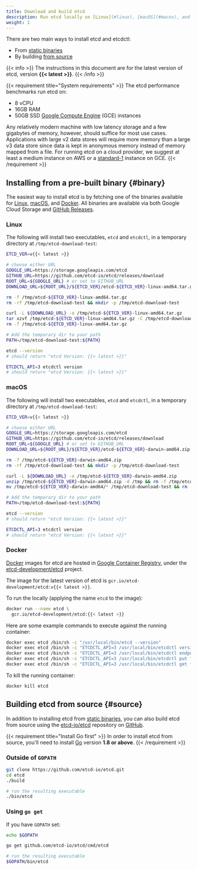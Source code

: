```yaml
---
title: Download and build etcd
description: Run etcd locally on [Linux](#linux), [macOS](#macos), and [Docker](#docker) using [static binaries](#binary). Or build [from source](#source).
weight: 1
---
```


There are two main ways to install etcd and etcdctl:

* From [static binaries](#binary)
* By building [from source](#source)

{{< info >}}
The instructions in this document are for the latest version of etcd, version **{{< latest >}}**.
{{< /info >}}

{{< requirement title="System requirements" >}}
The etcd performance benchmarks run etcd on:

* 8 vCPU
* 16GB RAM
* 50GB SSD [Google Compute Engine](https://cloud.google.com/compute/) (GCE) instances

Any relatively modern machine with low latency storage and a few gigabytes of memory, however, should suffice for most use cases. Applications with large v2 data stores will require more memory than a large v3 data store since data is kept in anonymous memory instead of memory mapped from a file. For running etcd on a cloud provider, we suggest at least a medium instance on AWS or a [standard-1](https://cloud.google.com/compute/docs/machine-types#standard_machine_types) instance on GCE.
{{< /requirement >}}

## Installing from a pre-built binary {#binary}

The easiest way to install etcd is by fetching one of the binaries available for [Linux](#linux), [macOS](#macos), and [Docker](#docker). All binaries are available via both Google Cloud Storage and [GitHub Releases](https://github.com/etcd-io/etcd/releases/download).

### Linux

The following will install two executables, `etcd` and `etcdctl`, in a temporary directory at `/tmp/etcd-download-test`:

```bash
ETCD_VER=v{{< latest >}}

# choose either URL
GOOGLE_URL=https://storage.googleapis.com/etcd
GITHUB_URL=https://github.com/etcd-io/etcd/releases/download
ROOT_URL=${GOOGLE_URL} # or set to GITHUB_URL
DOWNLOAD_URL=${ROOT_URL}/${ETCD_VER}/etcd-${ETCD_VER}-linux-amd64.tar.gz

rm -f /tmp/etcd-${ETCD_VER}-linux-amd64.tar.gz
rm -rf /tmp/etcd-download-test && mkdir -p /tmp/etcd-download-test

curl -L ${DOWNLOAD_URL} -o /tmp/etcd-${ETCD_VER}-linux-amd64.tar.gz
tar xzvf /tmp/etcd-${ETCD_VER}-linux-amd64.tar.gz -C /tmp/etcd-download-test --strip-components=1
rm -f /tmp/etcd-${ETCD_VER}-linux-amd64.tar.gz

# Add the temporary dir to your path
PATH=/tmp/etcd-download-test:${PATH}

etcd --version
# should return "etcd Version: {{< latest >}}"

ETCDCTL_API=3 etcdctl version
# should return "etcd Version: {{< latest >}}"
```

### macOS

The following will install two executables, `etcd` and `etcdctl`, in a temporary directory at `/tmp/etcd-download-test`:

```bash
ETCD_VER=v{{< latest >}}

# choose either URL
GOOGLE_URL=https://storage.googleapis.com/etcd
GITHUB_URL=https://github.com/etcd-io/etcd/releases/download
ROOT_URL=${GOOGLE_URL} # or set to GITHUB_URL
DOWNLOAD_URL=${ROOT_URL}/${ETCD_VER}/etcd-${ETCD_VER}-darwin-amd64.zip

rm -f /tmp/etcd-${ETCD_VER}-darwin-amd64.zip
rm -rf /tmp/etcd-download-test && mkdir -p /tmp/etcd-download-test

curl -L ${DOWNLOAD_URL} -o /tmp/etcd-${ETCD_VER}-darwin-amd64.zip
unzip /tmp/etcd-${ETCD_VER}-darwin-amd64.zip -d /tmp && rm -f /tmp/etcd-${ETCD_VER}-darwin-amd64.zip
mv /tmp/etcd-${ETCD_VER}-darwin-amd64/* /tmp/etcd-download-test && rm -rf mv /tmp/etcd-${ETCD_VER}-darwin-amd64

# Add the temporary dir to your path
PATH=/tmp/etcd-download-test:${PATH}

etcd --version
# should return "etcd Version: {{< latest >}}"

ETCDCTL_API=3 etcdctl version
# should return "etcd Version: {{< latest >}}"
```

### Docker

[Docker](https://docker.com) images for etcd are hosted in [Google Container Registry](https://gcr.io), under the [etcd-development/etcd](https://gcr.io/etcd-development/etcd) project.

The image for the latest version of etcd is `gcr.io/etcd-development/etcd:v{{< latest >}}`.

To run the locally (applying the name `etcd` to the image):

```bash
docker run --name etcd \
  gcr.io/etcd-development/etcd:{{< latest >}}
```

Here are some example commands to execute against the running container:

```bash
docker exec etcd /bin/sh -c "/usr/local/bin/etcd --version"
docker exec etcd /bin/sh -c "ETCDCTL_API=3 /usr/local/bin/etcdctl version"
docker exec etcd /bin/sh -c "ETCDCTL_API=3 /usr/local/bin/etcdctl endpoint health"
docker exec etcd /bin/sh -c "ETCDCTL_API=3 /usr/local/bin/etcdctl put foo bar"
docker exec etcd /bin/sh -c "ETCDCTL_API=3 /usr/local/bin/etcdctl get foo"
```

To kill the running container:

```bash
docker kill etcd
```

## Building etcd from source {#source}

In addition to installing etcd from [static binaries](#binary), you can also build etcd from source using the [etcd-io/etcd](https://github.com/etcd-io/etcd) repository on [GitHub](https://github.com).

{{< requirement title="Install Go first" >}}
In order to install etcd from source, you'll need to install [Go](https://golang.org) version **1.8 or above**.
{{< /requirement >}}

### Outside of `GOPATH`

```bash
git clone https://github.com/etcd-io/etcd.git
cd etcd
./build

# run the resulting executable
./bin/etcd
```

### Using `go get`

If you have `GOPATH` set:

```bash
echo $GOPATH

go get github.com/etcd-io/etcd/cmd/etcd

# run the resulting executable
$GOPATH/bin/etcd
```

## 
